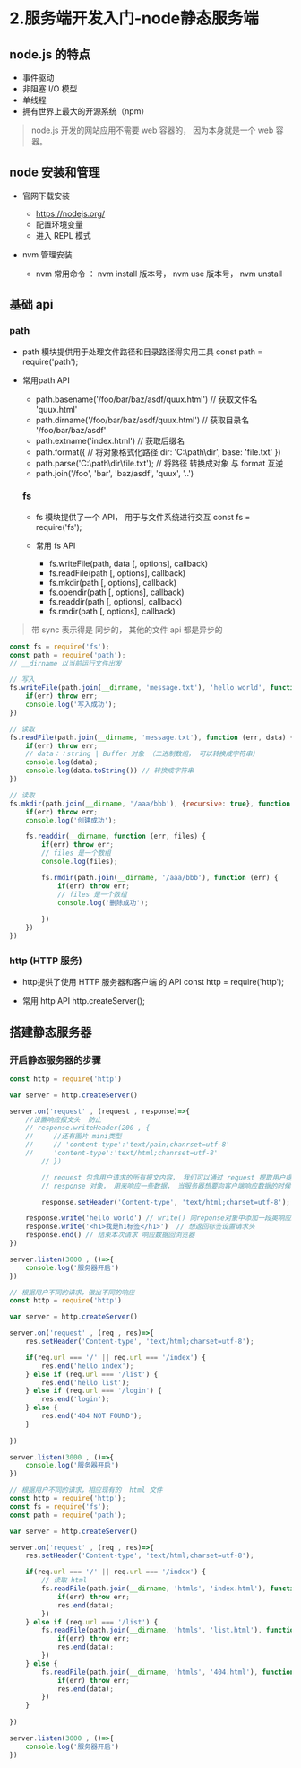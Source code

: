 # 2.服务端开发入门-node静态服务端

## node.js 的特点
* 事件驱动
* 非阻塞 I/O 模型
* 单线程
* 拥有世界上最大的开源系统（npm）

> node.js 开发的网站应用不需要 web 容器的， 因为本身就是一个 web 容器。

## node 安装和管理
* 官网下载安装
	* https://nodejs.org/
	* 配置环境变量
	* 进入 REPL 模式

* nvm 管理安装
	* nvm 常用命令 ： nvm install 版本号， nvm use 版本号， nvm unstall

## 基础 api

### path
* path 模块提供用于处理文件路径和目录路径得实用工具
const path = require('path');

* 常用path  API
	* path.basename('/foo/bar/baz/asdf/quux.html') // 获取文件名 'quux.html'
	* path.dirname('/foo/bar/baz/asdf/quux.html') // 获取目录名 '/foo/bar/baz/asdf'
	* path.extname('index.html') // 获取后缀名
	* path.format({ // 将对象格式化路径
		dir: 'C:\\path\\dir',
		base: 'file.txt'
	})
	* path.parse('C:\\path\\dir\\file.txt'); // 将路径 转换成对象   与 format 互逆
	* path.join('/foo', 'bar', 'baz/asdf', 'quux', '..')

	### fs
	* fs 模块提供了一个 API， 用于与文件系统进行交互
	const fs = require('fs');

	* 常用 fs API
		* fs.writeFile(path, data [, options], callback)
		* fs.readFile(path [, options], callback)
		* fs.mkdir(path [, options], callback)
		* fs.opendir(path  [, options], callback)
		* fs.readdir(path  [, options], callback)
		* fs.rmdir(path  [, options], callback)
> 带 sync 表示得是 同步的， 其他的文件 api 都是异步的
```js
const fs = require('fs');
const path = require('path');
// __dirname 以当前运行文件出发

// 写入
fs.writeFile(path.join(__dirname, 'message.txt'), 'hello world', function (err) {
	if(err) throw err;
	console.log('写入成功');
})

// 读取
fs.readFile(path.join(__dirname, 'message.txt'), function (err, data) {
	if(err) throw err;
	// data：：string | Buffer 对象 （二进制数组， 可以转换成字符串）
	console.log(data);
	console.log(data.toString()) // 转换成字符串
})

// 读取
fs.mkdir(path.join(__dirname, '/aaa/bbb'), {recursive: true}, function (err) {
	if(err) throw err;
	console.log('创建成功');

	fs.readdir(__dirname, function (err, files) {
		if(err) throw err;
		// files 是一个数组
		console.log(files);

		fs.rmdir(path.join(__dirname, '/aaa/bbb'), function (err) {
			if(err) throw err;
			// files 是一个数组
			console.log('删除成功');
			
		})
	})
})
```

### http (HTTP 服务)
* http提供了使用 HTTP 服务器和客户端 的 API
const  http = require('http');

* 常用 http   API
http.createServer();

## 搭建静态服务器

### 开启静态服务器的步骤
```js
const http = require('http')

var server = http.createServer()

server.on('request' , (request , response)=>{
    //设置响应报文头  防止
    // response.writeHeader(200 , { 
    //     //还有图片 mini类型
    //     // 'content-type':'text/pain;chanrset=utf-8'
    //     'content-type':'text/html;chanrset=utf-8'
		// })

		// request 包含用户请求的所有报文内容， 我们可以通过 request 提取用户提交过来的数据
		// response 对象， 用来响应一些数据， 当服务器想要向客户端响应数据的时候， 必须使用 response 对象

		response.setHeader('Content-type', 'text/html;charset=utf-8');

    response.write('hello world') // write() 向reponse对象中添加一段奥响应给浏览器的字符串
    response.write('<h1>我是h1标签</h1>')  // 想返回标签设置请求头
    response.end() // 结束本次请求 响应数据回浏览器
})

server.listen(3000 , ()=>{
    console.log('服务器开启')
})
```
```js
// 根据用户不同的请求，做出不同的响应
const http = require('http')

var server = http.createServer()

server.on('request' , (req , res)=>{
	res.setHeader('Content-type', 'text/html;charset=utf-8');

	if(req.url === '/' || req.url === '/index') {
		res.end('hello index');
	} else if (req.url === '/list') {
		res.end('hello list');
	} else if (req.url === '/login') {
		res.end('login');
	} else {
		res.end('404 NOT FOUND');
	}
    
})

server.listen(3000 , ()=>{
    console.log('服务器开启')
})
```
```js
// 根据用户不同的请求，相应现有的  html 文件
const http = require('http');
const fs = require('fs');
const path = require('path');

var server = http.createServer()

server.on('request' , (req , res)=>{
	res.setHeader('Content-type', 'text/html;charset=utf-8');

	if(req.url === '/' || req.url === '/index') {
		// 读取 html
		fs.readFile(path.join(__dirname, 'htmls', 'index.html'), function(err, data){
			if(err) throw err;
			res.end(data);
		})
	} else if (req.url === '/list') {
		fs.readFile(path.join(__dirname, 'htmls', 'list.html'), function(err, data){
			if(err) throw err;
			res.end(data);
		})
	} else {
		fs.readFile(path.join(__dirname, 'htmls', '404.html'), function(err, data){
			if(err) throw err;
			res.end(data);
		})
	}
    
})

server.listen(3000 , ()=>{
    console.log('服务器开启')
})
```